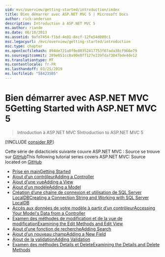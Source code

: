 ```yaml
---
uid: mvc/overview/getting-started/introduction/index
title: Bien démarrer avec ASP.NET MVC 5 | Microsoft Docs
author: rick-anderson
description: Introduction à ASP.NET MVC 5
ms.author: riande
ms.date: 06/10/2013
ms.assetid: 9afe7454-f1bd-4e81-8ecf-12fe54d080c1
msc.legacyurl: /mvc/overview/getting-started/introduction
msc.type: chapter
ms.openlocfilehash: 894de721a0f9e80352417753f07ada38cf966e79
ms.sourcegitcommit: 289e051cc8a90e8f7127e239fda73047bde4de12
ms.translationtype: MT
ms.contentlocale: fr-FR
ms.lasthandoff: 03/25/2019
ms.locfileid: "58423505"
---
```

<a name="getting-started-with-aspnet-mvc-5"></a><span data-ttu-id="be74a-103">Bien démarrer avec ASP.NET MVC 5</span><span class="sxs-lookup"><span data-stu-id="be74a-103">Getting Started with ASP.NET MVC 5</span></span>
====================
> <span data-ttu-id="be74a-104">Introduction à ASP.NET MVC 5</span><span class="sxs-lookup"><span data-stu-id="be74a-104">Introduction to ASP.NET MVC 5</span></span>

[!INCLUDE [consider RP](../../../../includes/razor.md)]

<span data-ttu-id="be74a-105">Cette série de didacticiels suivante couvre ASP.NET MVC : Source se trouve sur [GitHub](https://github.com/aspnet/AspNetDocs/tree/master/aspnet/mvc/overview/getting-started/introduction/sample/MvcMovie/MvcMovie)</span><span class="sxs-lookup"><span data-stu-id="be74a-105">This following tutorial series covers ASP.NET MVC: Source located on [GitHub](https://github.com/aspnet/AspNetDocs/tree/master/aspnet/mvc/overview/getting-started/introduction/sample/MvcMovie/MvcMovie)</span></span>

- [<span data-ttu-id="be74a-106">Prise en main</span><span class="sxs-lookup"><span data-stu-id="be74a-106">Getting Started</span></span>](getting-started.md)
- [<span data-ttu-id="be74a-107">Ajout d’un contrôleur</span><span class="sxs-lookup"><span data-stu-id="be74a-107">Adding a Controller</span></span>](adding-a-controller.md)
- [<span data-ttu-id="be74a-108">Ajout d’une vue</span><span class="sxs-lookup"><span data-stu-id="be74a-108">Adding a View</span></span>](adding-a-view.md)
- [<span data-ttu-id="be74a-109">Ajout d’un modèle</span><span class="sxs-lookup"><span data-stu-id="be74a-109">Adding a Model</span></span>](adding-a-model.md)
- [<span data-ttu-id="be74a-110">Création d’une chaîne de connexion et utilisation de SQL Server LocalDB</span><span class="sxs-lookup"><span data-stu-id="be74a-110">Creating a Connection String and Working with SQL Server LocalDB</span></span>](creating-a-connection-string.md)
- [<span data-ttu-id="be74a-111">Accès aux données de votre modèle à partir d’un contrôleur</span><span class="sxs-lookup"><span data-stu-id="be74a-111">Accessing Your Model's Data from a Controller</span></span>](accessing-your-models-data-from-a-controller.md)
- [<span data-ttu-id="be74a-112">Examen des méthodes de modification et de la vue de modification</span><span class="sxs-lookup"><span data-stu-id="be74a-112">Examining the Edit Methods and Edit View</span></span>](examining-the-edit-methods-and-edit-view.md)
- [<span data-ttu-id="be74a-113">Ajout d’une fonction de recherche</span><span class="sxs-lookup"><span data-stu-id="be74a-113">Adding Search</span></span>](adding-search.md)
- [<span data-ttu-id="be74a-114">Ajout d’un nouveau champ</span><span class="sxs-lookup"><span data-stu-id="be74a-114">Adding a New Field</span></span>](adding-a-new-field.md)
- [<span data-ttu-id="be74a-115">Ajout de la validation</span><span class="sxs-lookup"><span data-stu-id="be74a-115">Adding Validation</span></span>](adding-validation.md)
- [<span data-ttu-id="be74a-116">Examen des méthodes Details et Delete</span><span class="sxs-lookup"><span data-stu-id="be74a-116">Examining the Details and Delete Methods</span></span>](examining-the-details-and-delete-methods.md)
